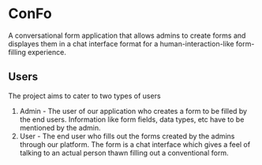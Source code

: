 # ConFo

A conversational form application that allows admins to create forms and displayes them in a chat interface format for a human-interaction-like form-filling experience.

## Users

The project aims to cater to two types of users
1. Admin - The user of our application who creates a form to be filled by the end users. Information like form fields, data types, etc have to be mentioned by the admin.
2. User - The end user who fills out the forms created by the admins through our platform. The form is a chat interface which gives a feel of talking to an actual person thawn filling out a conventional form.
